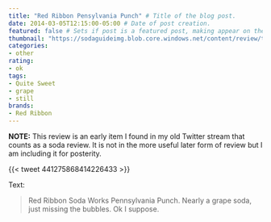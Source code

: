 ```yaml
---
title: "Red Ribbon Pensylvania Punch" # Title of the blog post.
date: 2014-03-05T12:15:00-05:00 # Date of post creation.
featured: false # Sets if post is a featured post, making appear on the home page side bar.
thumbnail: "https://sodaguideimg.blob.core.windows.net/content/review/thumbs/red-ribbon-pensylvania-punch.jpg" # Sets thumbnail image appearing inside card on homepage.
categories:
- other
rating:
- ok
tags:
- Quite Sweet
- grape
- still
brands:
- Red Ribbon
---
```


**NOTE:** This review is an early item I found in my old Twitter stream that counts as a soda review. It is not in the more useful later form of review but I am including it for posterity.

{{< tweet 441275868414226433 >}}

Text:
> Red Ribbon Soda Works Pennsylvania Punch. Nearly a grape soda, just missing the bubbles. Ok I suppose.